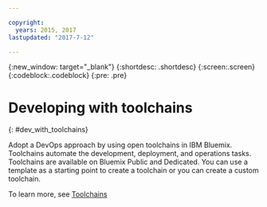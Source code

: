 ```yaml
---

copyright:
  years: 2015, 2017
lastupdated: "2017-7-12"

---
```


{:new_window: target="_blank"}
{:shortdesc: .shortdesc}
{:screen:.screen}
{:codeblock:.codeblock}
{:pre: .pre}

# Developing with toolchains
{: #dev_with_toolchains}

Adopt a DevOps approach by using open toolchains in IBM Bluemix.  Toolchains automate the development, deployment, and operations tasks. Toolchains are available on Bluemix Public and Dedicated. You can use a template as a starting point to create a toolchain or you can create a custom toolchain.

To learn more, see [Toolchains](/docs/services/ContinuousDelivery/toolchains_about.html#toolchains_about)
